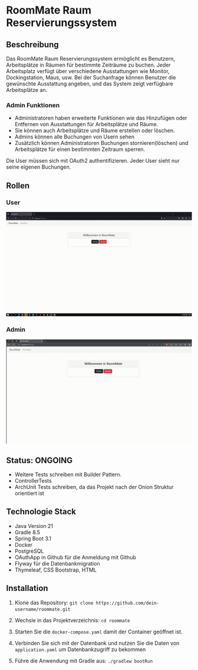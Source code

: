 # RoomMate Raum Reservierungssystem

## Beschreibung

Das RoomMate Raum Reservierungssystem ermöglicht es Benutzern, Arbeitsplätze in Räumen für bestimmte Zeiträume zu buchen. Jeder Arbeitsplatz verfügt über verschiedene Ausstattungen wie Monitor, Dockingstation, Maus, usw. Bei der Suchanfrage können Benutzer die gewünschte Ausstattung angeben, und das System zeigt verfügbare Arbeitsplätze an.



### Admin Funktionen
- Administratoren haben erweiterte Funktionen wie das Hinzufügen oder Entfernen von Ausstattungen für Arbeitsplätze und Räume. 
- Sie können auch Arbeitsplätze und Räume erstellen oder löschen. 
- Admins können alle Buchungen von Usern sehen
- Zusätzlich können Administratoren Buchungen stornieren(löschen) und Arbeitsplätze für einen bestimmten Zeitraum sperren.

Die User müssen sich mit OAuth2 authentifizieren.
Jeder User sieht nur seine eigenen Buchungen.

## Rollen

### User
![User Ansicht](/gifs/user.gif)

### Admin
![Admin Ansicht](/gifs/admin.gif)


## Status: ONGOING
  - Weitere Tests schreiben mit Builder Pattern. 
  - ControllerTests
  - ArchUnit Tests schreiben, da das Projekt nach der Onion Struktur orientiert ist

## Technologie Stack

- Java Version 21
- Gradle 8.5
- Spring Boot 3.1
- Docker
- PostgreSQL
- OAuthApp in Github für die Anmeldung mit Github
- Flyway für die Datenbankmigration
- Thymeleaf, CSS Bootstrap, HTML

## Installation

1. Klone das Repository: `git clone https://github.com/dein-username/roommate.git`
2. Wechsle in das Projektverzeichnis: `cd roommate`
3. Starten Sie die `docker-compose.yaml` damit der Container geöffnet ist.
4. Verbinden Sie sich mit der Datenbank und nutzen Sie die Daten von `application.yaml` um Datenbankzugriff zu bekommen

5. Führe die Anwendung mit Gradle aus: `./gradlew bootRun`
